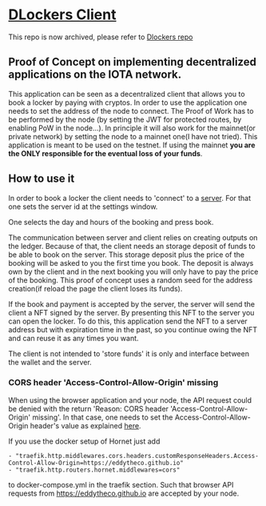 # [DLockers Client](https://eddytheco.github.io/DLockersClient/)

This repo is now archived, please refer to [Dlockers repo](https://github.com/EddyTheCo/DLockers)

## Proof of Concept on implementing decentralized applications on the IOTA network.

This application can be seen as a decentralized client that allows you to book a locker  by paying with cryptos.
In order to use the application one needs to set the address of the node to connect.
The Proof of Work has to be performed by the node (by setting the JWT for protected routes, by enabling PoW in the node...).
In principle it will also work for the mainnet(or private network) by setting the node to a mainnet one(I have not tried).
This application is meant to be used on the testnet.
If using the mainnet **you are the ONLY responsible for the eventual loss of your funds**.

## How to use it

In order to book a locker the client needs to 'connect' to a [server](https://eddytheco.github.io/DLockersServer/).
For that one sets the server id at the settings window. 

One selects the day and hours of the booking and press book.
 

The communication between server and client relies on creating outputs on the ledger.
Because of that, the client needs an storage deposit of funds to be able to book on the server.
This storage deposit plus the price of the booking will be asked to you the first time you book.
The deposit is always own by the client and in the next booking you will only have to pay the price of the booking.
This proof of concept uses a random seed for the address creation(if reload the page the client loses its funds).

If the book and payment is accepted by the server, the server will send the client a NFT signed by the server.
By presenting this NFT to the server you can open the locker.
To do this, this application send the NFT to a server address but with expiration time in the past, so you continue owing the NFT
and can reuse it as any times you want.


The client is not intended to 'store funds' it is only and interface between the wallet and the server.

### CORS header 'Access-Control-Allow-Origin' missing

When using the browser application and your node, the API request could be denied with the return 'Reason: CORS header 'Access-Control-Allow-Origin' missing'.
In that case, one needs to set the Access-Control-Allow-Origin header's value as explained [here](https://developer.mozilla.org/en-US/docs/Web/HTTP/CORS/Errors/CORSMissingAllowOrigin).

If you use the docker setup of Hornet just add 

```
- "traefik.http.middlewares.cors.headers.customResponseHeaders.Access-Control-Allow-Origin=https://eddytheco.github.io"
- "traefik.http.routers.hornet.middlewares=cors"
```
to docker-compose.yml in the traefik section. Such that browser API requests from https://eddytheco.github.io are accepted  by your node.
